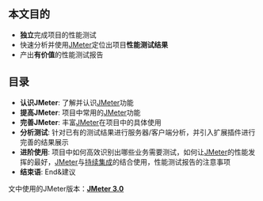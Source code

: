 
## 本文目的
* **独立**完成项目的性能测试
* 快速分析并使用[JMeter](http://jmeter.apache.org/)定位出项目**性能测试结果**
* 产出**有价值**的性能测试报告


## 目录
* **认识JMeter**: 了解并认识[JMeter](http://jmeter.apache.org/)功能
* **提高JMeter**: 项目中常用的[JMeter](http://jmeter.apache.org/)功能
* **完善JMeter**: 丰富[JMeter](http://jmeter.apache.org/)在项目中的具体使用
* **分析测试**: 针对已有的测试结果进行服务器/客户端分析，并引入扩展插件进行完善的结果展示
* **进阶使用**: 项目中如何高效识别出哪些业务需要测试，如何让[JMeter](http://jmeter.apache.org/)的性能发挥的最好，[JMeter](http://jmeter.apache.org/)与[持续集成](http://www.martinfowler.com/articles/continuousIntegration.html)的结合使用，性能测试报告的注意事项
* **结束语**: End&建议


文中使用的JMeter版本：**[JMeter 3.0](http://jmeter.apache.org/changes.html)**
